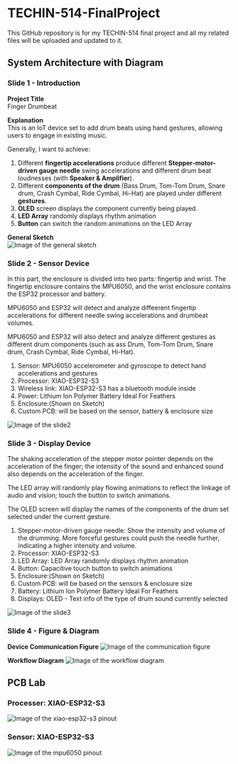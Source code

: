 # TECHIN-514-FinalProject
This GitHub repository is for my TECHIN-514 final project and all my related files will be uploaded and updated to it.

## System Architecture with Diagram
### Slide 1 - Introduction
**Project Title**  
Finger Drumbeat

**Explanation**  
This is an IoT device set to add drum beats using hand gestures, allowing users to engage in existing music.

Generally, I want to achieve:
1. Different **fingertip accelerations** produce different **Stepper-motor-driven gauge needle** swing accelerations and different drum beat loudnesses (with **Speaker & Amplifier**).
2. Different **components of the drum** (Bass Drum, Tom-Tom Drum, Snare drum, Crash Cymbal, Ride Cymbal, Hi-Hat) are played under different **gestures**.
3. **OLED** screen displays the component currently being played.
4. **LED Array** randomly displays rhythm animation
5. **Button** can switch the random animations on the LED Array

**General Sketch**  
![Image of the general sketch](images/Overview.jpg)

### Slide 2 - Sensor Device
In this part, the enclosure is divided into two parts: fingertip and wrist. The fingertip enclosure contains the MPU6050, and the wrist enclosure contains the ESP32 processor and battery.


MPU6050 and ESP32 will detect and analyze diffeerent fingertip accelerations for different needle swing accelerations and drumbeat volumes.


MPU6050 and ESP32 will also detect and analyze different gestures as different drum components (such as ass Drum, Tom-Tom Drum, Snare drum, Crash Cymbal, Ride Cymbal, Hi-Hat).

1. Sensor: MPU6050 accelerometer and gyroscope to detect hand accelerations and gestures
2. Processor: XIAO-ESP32-S3
3. Wireless link:  XIAO-ESP32-S3 has a bluetooth module inside
4. Power: Lithium Ion Polymer Battery Ideal For Feathers
5. Enclosure:(Shown on Sketch) 
6. Custom PCB: will be based on the sensor, battery & enclosure size


![Image of the slide2](images/slide2.jpg)

### Slide 3 - Display Device
The shaking acceleration of the stepper motor pointer depends on the acceleration of the finger; the intensity of the sound and enhanced sound also depends on the acceleration of the finger.


The LED array will randomly play flowing animations to reflect the linkage of audio and vision; touch the button to switch animations.


The OLED screen will display the names of the components of the drum set selected under the current gesture.


1. Stepper-motor-driven gauge needle:  Show the intensity and volume of the drumming. More forceful gestures could push the needle further, indicating a higher intensity and volume.
2. Processor: XIAO-ESP32-S3
3. LED Array:  LED Array randomly displays rhythm animation
4. Button: Capacitive touch button to switch animations
5. Enclosure:(Shown on Sketch) 
6. Custom PCB: will be based on the sensors & enclosure size
7. Battery: Lithium Ion Polymer Battery Ideal For Feathers
8. Displays: OLED - Text info of the type of drum sound currently selected

![Image of the slide3](images/slide3.jpg)

### Slide 4 - Figure & Diagram

**Device Communication Figure**
![Image of the communication figure](images/slide4-1.jpg)

**Workflow Diagram**
![Image of the workflow diagram](images/slide4-2.jpg)

## PCB Lab
### Processer: XIAO-ESP32-S3
![Image of the xiao-esp32-s3 pinout](images/xiao_esp32s3_pinout.jpg)

### Sensor: XIAO-ESP32-S3
![Image of the mpu6050 pinout](images/mpu6050_pinout.jpg)